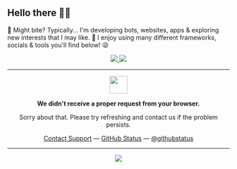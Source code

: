 ## Hello there 👋🏾
🐊 Might bite? Typically... I'm developing bots, websites, apps & exploring new interests that I may like. 👀 I enjoy using many different frameworks, socials & tools you'll find below! 😝

<p align="center">
  <a href="https://skillicons.dev">
    <img src="https://skillicons.dev/icons?i=js,ts,python,rust,html,css,sass,vscode" />
    <img src="https://skillicons.dev/icons?i=discord,discordjs,react,next,remix,tailwind,aws,workers,postgres,prisma,nginx,nodejs,linux,windows" />
  </a>
</p>

<hr />

<p align="center">
	<img width="40" src="https://github.githubassets.com/images/modules/site/sponsors/pixel-mona-heart.gif">
<p align="center"><strong>We didn't receive a proper request from your browser.</strong></p>
<p align="center">Sorry about that. Please try refreshing and contact us if the problem persists.</p>
<p align="center">
	<a href="https://www.youtube.com/watch?v=dQw4w9WgXcQ">Contact Support</a> —
	<a href="https://www.youtube.com/watch?v=dQw4w9WgXcQ">GitHub Status</a> —
	<a href="https://www.youtube.com/watch?v=dQw4w9WgXcQ">@githubstatus</a>

<hr>
<p align="center">
 <a href="https://discord.com/users/503215722407657478">
  <img src="https://lanyard-profile-readme.vercel.app/api/503215722407657478?borderRadius=17px&showDisplayName=true"/>
   
</p>
